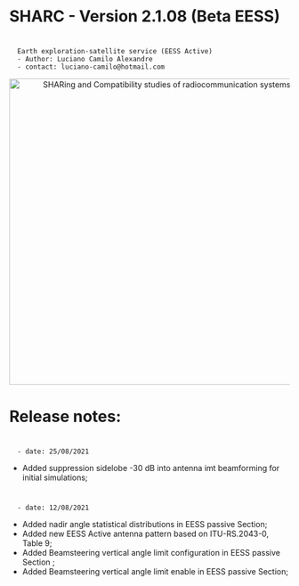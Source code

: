 # SHARC - Version 2.1.08 (Beta EESS)
#
      Earth exploration-satellite service (EESS Active)
	  - Author: Luciano Camilo Alexandre
	  - contact: luciano-camilo@hotmail.com

<p align="center">
  <img src="https://github.com/SIMULATOR-WG/SHARC/blob/dev_eess_active/sharc/img/sharc-logo.png?raw=true" width="550" title="SHARing and Compatibility studies of radiocommunication systems">
</p>

# Release notes:

#
	  - date: 25/08/2021
 - Added suppression sidelobe -30 dB into antenna imt beamforming for initial simulations;
#
	  - date: 12/08/2021
 - Added nadir angle statistical distributions in EESS passive Section;
 - Added new EESS Active antenna pattern based on ITU-RS.2043-0, Table 9;
 - Added Beamsteering vertical angle limit configuration in EESS passive Section ;
 - Added Beamsteering vertical angle limit enable in EESS passive Section;
#
